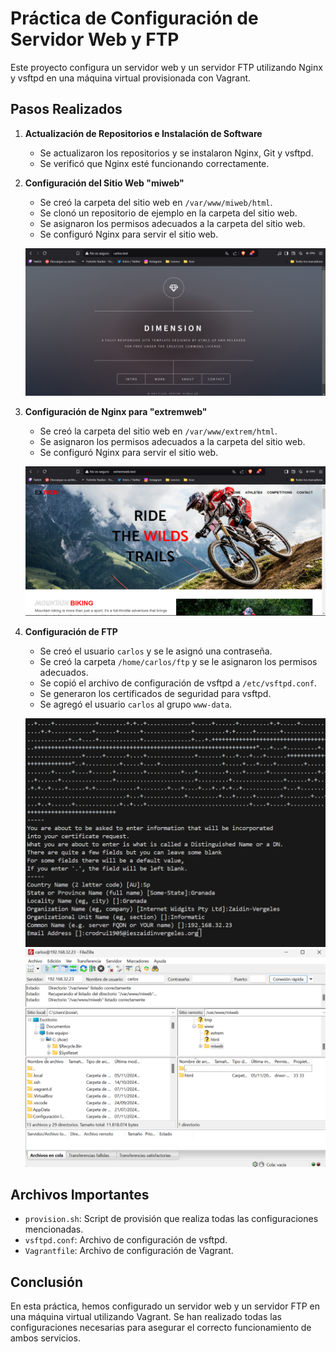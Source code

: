 # Práctica de Configuración de Servidor Web y FTP

Este proyecto configura un servidor web y un servidor FTP utilizando Nginx y vsftpd en una máquina virtual provisionada con Vagrant.

## Pasos Realizados

1. **Actualización de Repositorios e Instalación de Software**
   - Se actualizaron los repositorios y se instalaron Nginx, Git y vsftpd.
   - Se verificó que Nginx esté funcionando correctamente.

2. **Configuración del Sitio Web "miweb"**
   - Se creó la carpeta del sitio web en `/var/www/miweb/html`.
   - Se clonó un repositorio de ejemplo en la carpeta del sitio web.
   - Se asignaron los permisos adecuados a la carpeta del sitio web.
   - Se configuró Nginx para servir el sitio web.

   ![Página miweb](./carlos.test.png)

3. **Configuración de Nginx para "extremweb"**
   - Se creó la carpeta del sitio web en `/var/www/extrem/html`.
   - Se asignaron los permisos adecuados a la carpeta del sitio web.
   - Se configuró Nginx para servir el sitio web.

   ![Página extremweb](./PaginaMia.png)

4. **Configuración de FTP**
   - Se creó el usuario `carlos` y se le asignó una contraseña.
   - Se creó la carpeta `/home/carlos/ftp` y se le asignaron los permisos adecuados.
   - Se copió el archivo de configuración de vsftpd a `/etc/vsftpd.conf`.
   - Se generaron los certificados de seguridad para vsftpd.
   - Se agregó el usuario `carlos` al grupo `www-data`.

   ![Certificado](./certificado.png)
   ![FileZilla Comprobación](./Filezillacomprobacion.png)

## Archivos Importantes

- `provision.sh`: Script de provisión que realiza todas las configuraciones mencionadas.
- `vsftpd.conf`: Archivo de configuración de vsftpd.
- `Vagrantfile`: Archivo de configuración de Vagrant.

## Conclusión

En esta práctica, hemos configurado un servidor web y un servidor FTP en una máquina virtual utilizando Vagrant. Se han realizado todas las configuraciones necesarias para asegurar el correcto funcionamiento de ambos servicios.